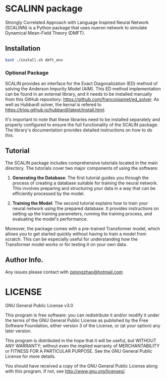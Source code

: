 # SCALINN package 

Strongly Correlated Approach with Language Inspired Neural Network (SCALINN) is a Python package that uses nueron network to simulate Dynamical Mean-Field Theory (DMFT). 

## Installation 

```bash
bash ./install.sh dmft_env
```

### Optional Package

SCALIN provides an interface for the Exact Diagonalization (ED) method of solving the Anderson Impurity Model (AIM). This ED method implementation can be found in an external library, and it needs to be installed manually from this GitHub repository: https://github.com/francoisjamet/ed_solver. As well as HubbardI solver, the kernal is refered to https://triqs.github.io/hubbardI/latest/install.html.

It's important to note that these libraries need to be installed separately and properly configured to ensure the full functionality of the SCALIN package. The library's documentation provides detailed instructions on how to do this.

## Tutorial 

The SCALIN package includes comprehensive tutorials located in the main directory. The tutorials cover two major components of using the software: 

1. **Generating the Database**: The first tutorial guides you through the process of creating a database suitable for training the neural network. This involves preparing and structuring your data in a way that can be efficiently processed by the model. 

2. **Training the Model**: The second tutorial explains how to train your neural network using the prepared database. It provides instructions on setting up the training parameters, running the training process, and evaluating the model's performance.

Moreover, the package comes with a pre-trained Transformer model, which allows you to get started quickly without having to train a model from scratch. This can be especially useful for understanding how the Transformer model works or for testing it on your own data.


## Author Info.

Any issues please contact with zelongzhao@hotmail.com


# LICENSE
GNU General Public License v3.0

This program is free software: you can redistribute it and/or modify it under the terms of the GNU General Public License as published by the Free Software Foundation, either version 3 of the License, or (at your option) any later version.

This program is distributed in the hope that it will be useful, but WITHOUT ANY WARRANTY; without even the implied warranty of MERCHANTABILITY or FITNESS FOR A PARTICULAR PURPOSE. See the GNU General Public License for more details.

You should have received a copy of the GNU General Public License along with this program. If not, see http://www.gnu.org/licenses/.
